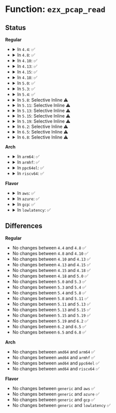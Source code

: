 # Function: <code>ezx_pcap_read</code>

## Status
<b>Regular</b>
<ul>
<li>
<details>
<summary>In <code>4.4</code>: ✅</summary>

```c
int ezx_pcap_read(struct pcap_chip *pcap, u8 reg_num, u32 *value);
```

**Collision:** Unique Global

**Inline:** No

**Transformation:** False

**Instances:**

```
In drivers/mfd/ezx-pcap.c (ffffffff8158b160)
Location: drivers/mfd/ezx-pcap.c:96
Inline: False
Direct callers:
  - drivers/mfd/ezx-pcap.c:pcap_set_ts_bits
  - drivers/mfd/ezx-pcap.c:pcap_adc_trigger
  - drivers/mfd/ezx-pcap.c:pcap_adc_trigger
  - drivers/mfd/ezx-pcap.c:pcap_adc_irq
  - drivers/mfd/ezx-pcap.c:pcap_adc_irq
  - drivers/mfd/ezx-pcap.c:pcap_isr_work
  - drivers/mfd/ezx-pcap.c:pcap_isr_work
  - drivers/mfd/ezx-pcap.c:pcap_isr_work
```
**Symbols:**

```
ffffffff8158b160-ffffffff8158b1aa: ezx_pcap_read (STB_GLOBAL)
```
</details>
</li>
<li>
<details>
<summary>In <code>4.8</code>: ✅</summary>

```c
int ezx_pcap_read(struct pcap_chip *pcap, u8 reg_num, u32 *value);
```

**Collision:** Unique Global

**Inline:** No

**Transformation:** False

**Instances:**

```
In drivers/mfd/ezx-pcap.c (ffffffff815e03d0)
Location: drivers/mfd/ezx-pcap.c:96
Inline: False
Direct callers:
  - drivers/mfd/ezx-pcap.c:pcap_adc_irq
  - drivers/mfd/ezx-pcap.c:pcap_adc_irq
  - drivers/mfd/ezx-pcap.c:pcap_adc_trigger
  - drivers/mfd/ezx-pcap.c:pcap_adc_trigger
  - drivers/mfd/ezx-pcap.c:pcap_set_ts_bits
  - drivers/mfd/ezx-pcap.c:pcap_isr_work
  - drivers/mfd/ezx-pcap.c:pcap_isr_work
  - drivers/mfd/ezx-pcap.c:pcap_isr_work
```
**Symbols:**

```
ffffffff815e03d0-ffffffff815e041a: ezx_pcap_read (STB_GLOBAL)
```
</details>
</li>
<li>
<details>
<summary>In <code>4.10</code>: ✅</summary>

```c
int ezx_pcap_read(struct pcap_chip *pcap, u8 reg_num, u32 *value);
```

**Collision:** Unique Global

**Inline:** No

**Transformation:** False

**Instances:**

```
In drivers/mfd/ezx-pcap.c (ffffffff8160d070)
Location: drivers/mfd/ezx-pcap.c:96
Inline: False
Direct callers:
  - drivers/mfd/ezx-pcap.c:pcap_adc_irq
  - drivers/mfd/ezx-pcap.c:pcap_adc_irq
  - drivers/mfd/ezx-pcap.c:pcap_adc_trigger
  - drivers/mfd/ezx-pcap.c:pcap_adc_trigger
  - drivers/mfd/ezx-pcap.c:pcap_set_ts_bits
  - drivers/mfd/ezx-pcap.c:pcap_isr_work
  - drivers/mfd/ezx-pcap.c:pcap_isr_work
  - drivers/mfd/ezx-pcap.c:pcap_isr_work
```
**Symbols:**

```
ffffffff8160d070-ffffffff8160d0ba: ezx_pcap_read (STB_GLOBAL)
```
</details>
</li>
<li>
<details>
<summary>In <code>4.13</code>: ✅</summary>

```c
int ezx_pcap_read(struct pcap_chip *pcap, u8 reg_num, u32 *value);
```

**Collision:** Unique Global

**Inline:** No

**Transformation:** False

**Instances:**

```
In drivers/mfd/ezx-pcap.c (ffffffff81621190)
Location: drivers/mfd/ezx-pcap.c:96
Inline: False
Direct callers:
  - drivers/mfd/ezx-pcap.c:pcap_adc_irq
  - drivers/mfd/ezx-pcap.c:pcap_adc_irq
  - drivers/mfd/ezx-pcap.c:pcap_adc_trigger
  - drivers/mfd/ezx-pcap.c:pcap_adc_trigger
  - drivers/mfd/ezx-pcap.c:pcap_set_ts_bits
  - drivers/mfd/ezx-pcap.c:pcap_isr_work
  - drivers/mfd/ezx-pcap.c:pcap_isr_work
  - drivers/mfd/ezx-pcap.c:pcap_isr_work
```
**Symbols:**

```
ffffffff81621190-ffffffff816211da: ezx_pcap_read (STB_GLOBAL)
```
</details>
</li>
<li>
<details>
<summary>In <code>4.15</code>: ✅</summary>

```c
int ezx_pcap_read(struct pcap_chip *pcap, u8 reg_num, u32 *value);
```

**Collision:** Unique Global

**Inline:** No

**Transformation:** False

**Instances:**

```
In drivers/mfd/ezx-pcap.c (ffffffff816899b0)
Location: drivers/mfd/ezx-pcap.c:96
Inline: False
Direct callers:
  - drivers/mfd/ezx-pcap.c:pcap_adc_irq
  - drivers/mfd/ezx-pcap.c:pcap_adc_irq
  - drivers/mfd/ezx-pcap.c:pcap_adc_trigger
  - drivers/mfd/ezx-pcap.c:pcap_adc_trigger
  - drivers/mfd/ezx-pcap.c:pcap_set_ts_bits
  - drivers/mfd/ezx-pcap.c:pcap_isr_work
  - drivers/mfd/ezx-pcap.c:pcap_isr_work
  - drivers/mfd/ezx-pcap.c:pcap_isr_work
```
**Symbols:**

```
ffffffff816899b0-ffffffff816899fa: ezx_pcap_read (STB_GLOBAL)
```
</details>
</li>
<li>
<details>
<summary>In <code>4.18</code>: ✅</summary>

```c
int ezx_pcap_read(struct pcap_chip *pcap, u8 reg_num, u32 *value);
```

**Collision:** Unique Global

**Inline:** No

**Transformation:** False

**Instances:**

```
In drivers/mfd/ezx-pcap.c (ffffffff816c5ad0)
Location: drivers/mfd/ezx-pcap.c:96
Inline: False
Direct callers:
  - drivers/mfd/ezx-pcap.c:pcap_adc_irq
  - drivers/mfd/ezx-pcap.c:pcap_adc_irq
  - drivers/mfd/ezx-pcap.c:pcap_adc_trigger
  - drivers/mfd/ezx-pcap.c:pcap_adc_trigger
  - drivers/mfd/ezx-pcap.c:pcap_set_ts_bits
  - drivers/mfd/ezx-pcap.c:pcap_isr_work
  - drivers/mfd/ezx-pcap.c:pcap_isr_work
  - drivers/mfd/ezx-pcap.c:pcap_isr_work
```
**Symbols:**

```
ffffffff816c5ad0-ffffffff816c5b1a: ezx_pcap_read (STB_GLOBAL)
```
</details>
</li>
<li>
<details>
<summary>In <code>5.0</code>: ✅</summary>

```c
int ezx_pcap_read(struct pcap_chip *pcap, u8 reg_num, u32 *value);
```

**Collision:** Unique Global

**Inline:** No

**Transformation:** False

**Instances:**

```
In drivers/mfd/ezx-pcap.c (ffffffff816e6ed0)
Location: drivers/mfd/ezx-pcap.c:96
Inline: False
Direct callers:
  - drivers/mfd/ezx-pcap.c:pcap_adc_irq
  - drivers/mfd/ezx-pcap.c:pcap_adc_irq
  - drivers/mfd/ezx-pcap.c:pcap_adc_trigger
  - drivers/mfd/ezx-pcap.c:pcap_adc_trigger
  - drivers/mfd/ezx-pcap.c:pcap_set_ts_bits
  - drivers/mfd/ezx-pcap.c:pcap_isr_work
  - drivers/mfd/ezx-pcap.c:pcap_isr_work
  - drivers/mfd/ezx-pcap.c:pcap_isr_work
```
**Symbols:**

```
ffffffff816e6ed0-ffffffff816e6f1a: ezx_pcap_read (STB_GLOBAL)
```
</details>
</li>
<li>
<details>
<summary>In <code>5.3</code>: ✅</summary>

```c
int ezx_pcap_read(struct pcap_chip *pcap, u8 reg_num, u32 *value);
```

**Collision:** Unique Global

**Inline:** No

**Transformation:** False

**Instances:**

```
In drivers/mfd/ezx-pcap.c (ffffffff817206b0)
Location: drivers/mfd/ezx-pcap.c:92
Inline: False
Direct callers:
  - drivers/mfd/ezx-pcap.c:pcap_adc_irq
  - drivers/mfd/ezx-pcap.c:pcap_adc_irq
  - drivers/mfd/ezx-pcap.c:pcap_adc_trigger
  - drivers/mfd/ezx-pcap.c:pcap_adc_trigger
  - drivers/mfd/ezx-pcap.c:pcap_set_ts_bits
  - drivers/mfd/ezx-pcap.c:pcap_isr_work
  - drivers/mfd/ezx-pcap.c:pcap_isr_work
  - drivers/mfd/ezx-pcap.c:pcap_isr_work
```
**Symbols:**

```
ffffffff817206b0-ffffffff817206fd: ezx_pcap_read (STB_GLOBAL)
```
</details>
</li>
<li>
<details>
<summary>In <code>5.4</code>: ✅</summary>

```c
int ezx_pcap_read(struct pcap_chip *pcap, u8 reg_num, u32 *value);
```

**Collision:** Unique Global

**Inline:** No

**Transformation:** False

**Instances:**

```
In drivers/mfd/ezx-pcap.c (ffffffff81744940)
Location: drivers/mfd/ezx-pcap.c:93
Inline: False
Direct callers:
  - drivers/mfd/ezx-pcap.c:pcap_adc_irq
  - drivers/mfd/ezx-pcap.c:pcap_adc_irq
  - drivers/mfd/ezx-pcap.c:pcap_adc_trigger
  - drivers/mfd/ezx-pcap.c:pcap_adc_trigger
  - drivers/mfd/ezx-pcap.c:pcap_set_ts_bits
  - drivers/mfd/ezx-pcap.c:pcap_isr_work
  - drivers/mfd/ezx-pcap.c:pcap_isr_work
  - drivers/mfd/ezx-pcap.c:pcap_isr_work
```
**Symbols:**

```
ffffffff81744940-ffffffff81744997: ezx_pcap_read (STB_GLOBAL)
```
</details>
</li>
<li>
<details>
<summary>In <code>5.8</code>: Selective Inline ⚠️</summary>

```c
int ezx_pcap_read(struct pcap_chip *pcap, u8 reg_num, u32 *value);
```

**Collision:** Unique Global

**Inline:** Selective

**Transformation:** False

**Instances:**

```
In drivers/mfd/ezx-pcap.c (ffffffff81802c9e)
Location: drivers/mfd/ezx-pcap.c:93
Inline: True
Inline callers:
  - drivers/mfd/ezx-pcap.c:pcap_adc_irq
  - drivers/mfd/ezx-pcap.c:pcap_adc_irq
  - drivers/mfd/ezx-pcap.c:pcap_adc_trigger
  - drivers/mfd/ezx-pcap.c:pcap_adc_trigger
  - drivers/mfd/ezx-pcap.c:pcap_set_ts_bits
  - drivers/mfd/ezx-pcap.c:pcap_isr_work
  - drivers/mfd/ezx-pcap.c:pcap_isr_work
  - drivers/mfd/ezx-pcap.c:pcap_isr_work
```
**Symbols:**

```
ffffffff818022a0-ffffffff818022f7: ezx_pcap_read (STB_GLOBAL)
```
</details>
</li>
<li>
<details>
<summary>In <code>5.11</code>: Selective Inline ⚠️</summary>

```c
int ezx_pcap_read(struct pcap_chip *pcap, u8 reg_num, u32 *value);
```

**Collision:** Unique Global

**Inline:** Selective

**Transformation:** False

**Instances:**

```
In drivers/mfd/ezx-pcap.c (ffffffff81813b2e)
Location: drivers/mfd/ezx-pcap.c:93
Inline: True
Inline callers:
  - drivers/mfd/ezx-pcap.c:pcap_adc_irq
  - drivers/mfd/ezx-pcap.c:pcap_adc_irq
  - drivers/mfd/ezx-pcap.c:pcap_adc_trigger
  - drivers/mfd/ezx-pcap.c:pcap_adc_trigger
  - drivers/mfd/ezx-pcap.c:pcap_set_ts_bits
  - drivers/mfd/ezx-pcap.c:pcap_isr_work
  - drivers/mfd/ezx-pcap.c:pcap_isr_work
  - drivers/mfd/ezx-pcap.c:pcap_isr_work
```
**Symbols:**

```
ffffffff81813130-ffffffff81813187: ezx_pcap_read (STB_GLOBAL)
```
</details>
</li>
<li>
<details>
<summary>In <code>5.13</code>: Selective Inline ⚠️</summary>

```c
int ezx_pcap_read(struct pcap_chip *pcap, u8 reg_num, u32 *value);
```

**Collision:** Unique Global

**Inline:** Selective

**Transformation:** False

**Instances:**

```
In drivers/mfd/ezx-pcap.c (ffffffff817f824e)
Location: drivers/mfd/ezx-pcap.c:93
Inline: True
Inline callers:
  - drivers/mfd/ezx-pcap.c:pcap_adc_irq
  - drivers/mfd/ezx-pcap.c:pcap_adc_irq
  - drivers/mfd/ezx-pcap.c:pcap_adc_trigger
  - drivers/mfd/ezx-pcap.c:pcap_adc_trigger
  - drivers/mfd/ezx-pcap.c:pcap_set_ts_bits
  - drivers/mfd/ezx-pcap.c:pcap_isr_work
  - drivers/mfd/ezx-pcap.c:pcap_isr_work
  - drivers/mfd/ezx-pcap.c:pcap_isr_work
```
**Symbols:**

```
ffffffff817f7850-ffffffff817f78a7: ezx_pcap_read (STB_GLOBAL)
```
</details>
</li>
<li>
<details>
<summary>In <code>5.15</code>: Selective Inline ⚠️</summary>

```c
int ezx_pcap_read(struct pcap_chip *pcap, u8 reg_num, u32 *value);
```

**Collision:** Unique Global

**Inline:** Selective

**Transformation:** False

**Instances:**

```
In drivers/mfd/ezx-pcap.c (ffffffff81881668)
Location: drivers/mfd/ezx-pcap.c:93
Inline: True
Inline callers:
  - drivers/mfd/ezx-pcap.c:pcap_adc_irq
  - drivers/mfd/ezx-pcap.c:pcap_adc_irq
  - drivers/mfd/ezx-pcap.c:pcap_adc_trigger
  - drivers/mfd/ezx-pcap.c:pcap_adc_trigger
  - drivers/mfd/ezx-pcap.c:pcap_set_ts_bits
  - drivers/mfd/ezx-pcap.c:pcap_isr_work
  - drivers/mfd/ezx-pcap.c:pcap_isr_work
  - drivers/mfd/ezx-pcap.c:pcap_isr_work
```
**Symbols:**

```
ffffffff81880b80-ffffffff81880bd7: ezx_pcap_read (STB_GLOBAL)
```
</details>
</li>
<li>
<details>
<summary>In <code>5.19</code>: Selective Inline ⚠️</summary>

```c
int ezx_pcap_read(struct pcap_chip *pcap, u8 reg_num, u32 *value);
```

**Collision:** Unique Global

**Inline:** Selective

**Transformation:** False

**Instances:**

```
In drivers/mfd/ezx-pcap.c (ffffffff819c9eb5)
Location: drivers/mfd/ezx-pcap.c:93
Inline: True
Inline callers:
  - drivers/mfd/ezx-pcap.c:pcap_adc_irq
  - drivers/mfd/ezx-pcap.c:pcap_adc_irq
  - drivers/mfd/ezx-pcap.c:pcap_adc_trigger
  - drivers/mfd/ezx-pcap.c:pcap_adc_trigger
  - drivers/mfd/ezx-pcap.c:pcap_set_ts_bits
  - drivers/mfd/ezx-pcap.c:pcap_isr_work
  - drivers/mfd/ezx-pcap.c:pcap_isr_work
  - drivers/mfd/ezx-pcap.c:pcap_isr_work
```
**Symbols:**

```
ffffffff819c92f0-ffffffff819c934f: ezx_pcap_read (STB_GLOBAL)
```
</details>
</li>
<li>
<details>
<summary>In <code>6.2</code>: Selective Inline ⚠️</summary>

```c
int ezx_pcap_read(struct pcap_chip *pcap, u8 reg_num, u32 *value);
```

**Collision:** Unique Global

**Inline:** Selective

**Transformation:** False

**Instances:**

```
In drivers/mfd/ezx-pcap.c (ffffffff81b41335)
Location: drivers/mfd/ezx-pcap.c:93
Inline: True
Inline callers:
  - drivers/mfd/ezx-pcap.c:pcap_adc_irq
  - drivers/mfd/ezx-pcap.c:pcap_adc_irq
  - drivers/mfd/ezx-pcap.c:pcap_adc_trigger
  - drivers/mfd/ezx-pcap.c:pcap_adc_trigger
  - drivers/mfd/ezx-pcap.c:pcap_set_ts_bits
  - drivers/mfd/ezx-pcap.c:pcap_isr_work
  - drivers/mfd/ezx-pcap.c:pcap_isr_work
  - drivers/mfd/ezx-pcap.c:pcap_isr_work
```
**Symbols:**

```
ffffffff81b40690-ffffffff81b406ef: ezx_pcap_read (STB_GLOBAL)
```
</details>
</li>
<li>
<details>
<summary>In <code>6.5</code>: Selective Inline ⚠️</summary>

```c
int ezx_pcap_read(struct pcap_chip *pcap, u8 reg_num, u32 *value);
```

**Collision:** Unique Global

**Inline:** Selective

**Transformation:** False

**Instances:**

```
In drivers/mfd/ezx-pcap.c (ffffffff81b946a5)
Location: drivers/mfd/ezx-pcap.c:93
Inline: True
Inline callers:
  - drivers/mfd/ezx-pcap.c:pcap_adc_irq
  - drivers/mfd/ezx-pcap.c:pcap_adc_irq
  - drivers/mfd/ezx-pcap.c:pcap_adc_trigger
  - drivers/mfd/ezx-pcap.c:pcap_adc_trigger
  - drivers/mfd/ezx-pcap.c:pcap_set_ts_bits
  - drivers/mfd/ezx-pcap.c:pcap_isr_work
  - drivers/mfd/ezx-pcap.c:pcap_isr_work
  - drivers/mfd/ezx-pcap.c:pcap_isr_work
```
**Symbols:**

```
ffffffff81b93a00-ffffffff81b93a5f: ezx_pcap_read (STB_GLOBAL)
```
</details>
</li>
<li>
<details>
<summary>In <code>6.8</code>: Selective Inline ⚠️</summary>

```c
int ezx_pcap_read(struct pcap_chip *pcap, u8 reg_num, u32 *value);
```

**Collision:** Unique Global

**Inline:** Selective

**Transformation:** False

**Instances:**

```
In drivers/mfd/ezx-pcap.c (ffffffff81be8675)
Location: drivers/mfd/ezx-pcap.c:93
Inline: True
Inline callers:
  - drivers/mfd/ezx-pcap.c:pcap_adc_irq
  - drivers/mfd/ezx-pcap.c:pcap_adc_irq
  - drivers/mfd/ezx-pcap.c:pcap_adc_trigger
  - drivers/mfd/ezx-pcap.c:pcap_adc_trigger
  - drivers/mfd/ezx-pcap.c:pcap_set_ts_bits
  - drivers/mfd/ezx-pcap.c:pcap_isr_work
  - drivers/mfd/ezx-pcap.c:pcap_isr_work
  - drivers/mfd/ezx-pcap.c:pcap_isr_work
```
**Symbols:**

```
ffffffff81be79a0-ffffffff81be79ff: ezx_pcap_read (STB_GLOBAL)
```
</details>
</li>
</ul>
<b>Arch</b>
<ul>
<li>
<details>
<summary>In <code>arm64</code>: ✅</summary>

```c
int ezx_pcap_read(struct pcap_chip *pcap, u8 reg_num, u32 *value);
```

**Collision:** Unique Global

**Inline:** No

**Transformation:** False

**Instances:**

```
In drivers/mfd/ezx-pcap.c (ffff800010940c60)
Location: drivers/mfd/ezx-pcap.c:93
Inline: False
Direct callers:
  - drivers/mfd/ezx-pcap.c:pcap_adc_irq
  - drivers/mfd/ezx-pcap.c:pcap_adc_irq
  - drivers/mfd/ezx-pcap.c:pcap_adc_trigger
  - drivers/mfd/ezx-pcap.c:pcap_adc_trigger
  - drivers/mfd/ezx-pcap.c:pcap_set_ts_bits
  - drivers/mfd/ezx-pcap.c:pcap_isr_work
  - drivers/mfd/ezx-pcap.c:pcap_isr_work
  - drivers/mfd/ezx-pcap.c:pcap_isr_work
```
**Symbols:**

```
ffff800010940c60-ffff800010940d20: ezx_pcap_read (STB_GLOBAL)
```
</details>
</li>
<li>
<details>
<summary>In <code>armhf</code>: ✅</summary>

```c
int ezx_pcap_read(struct pcap_chip *pcap, u8 reg_num, u32 *value);
```

**Collision:** Unique Global

**Inline:** No

**Transformation:** False

**Instances:**

```
In drivers/mfd/ezx-pcap.c (c0a2a038)
Location: drivers/mfd/ezx-pcap.c:93
Inline: False
Direct callers:
  - drivers/mfd/ezx-pcap.c:pcap_adc_irq
  - drivers/mfd/ezx-pcap.c:pcap_adc_irq
  - drivers/mfd/ezx-pcap.c:pcap_adc_trigger
  - drivers/mfd/ezx-pcap.c:pcap_adc_trigger
  - drivers/mfd/ezx-pcap.c:pcap_set_ts_bits
  - drivers/mfd/ezx-pcap.c:pcap_isr_work
  - drivers/mfd/ezx-pcap.c:pcap_isr_work
  - drivers/mfd/ezx-pcap.c:pcap_isr_work
```
**Symbols:**

```
c0a2a038-c0a2a098: ezx_pcap_read (STB_GLOBAL)
```
</details>
</li>
<li>
<details>
<summary>In <code>ppc64el</code>: ✅</summary>

```c
int ezx_pcap_read(struct pcap_chip *pcap, u8 reg_num, u32 *value);
```

**Collision:** Unique Global

**Inline:** No

**Transformation:** False

**Instances:**

```
In drivers/mfd/ezx-pcap.c (c0000000009e9650)
Location: drivers/mfd/ezx-pcap.c:93
Inline: False
Direct callers:
  - drivers/mfd/ezx-pcap.c:pcap_adc_irq
  - drivers/mfd/ezx-pcap.c:pcap_adc_irq
  - drivers/mfd/ezx-pcap.c:pcap_adc_trigger
  - drivers/mfd/ezx-pcap.c:pcap_adc_trigger
  - drivers/mfd/ezx-pcap.c:pcap_set_ts_bits
  - drivers/mfd/ezx-pcap.c:pcap_isr_work
  - drivers/mfd/ezx-pcap.c:pcap_isr_work
  - drivers/mfd/ezx-pcap.c:pcap_isr_work
```
**Symbols:**

```
c0000000009e9650-c0000000009e96ec: ezx_pcap_read (STB_GLOBAL)
```
</details>
</li>
<li>
<details>
<summary>In <code>riscv64</code>: ✅</summary>

```c
int ezx_pcap_read(struct pcap_chip *pcap, u8 reg_num, u32 *value);
```

**Collision:** Unique Global

**Inline:** No

**Transformation:** False

**Instances:**

```
In drivers/mfd/ezx-pcap.c (ffffffe0005b42da)
Location: drivers/mfd/ezx-pcap.c:93
Inline: False
Direct callers:
  - drivers/mfd/ezx-pcap.c:pcap_adc_irq
  - drivers/mfd/ezx-pcap.c:pcap_adc_irq
  - drivers/mfd/ezx-pcap.c:pcap_adc_trigger
  - drivers/mfd/ezx-pcap.c:pcap_adc_trigger
  - drivers/mfd/ezx-pcap.c:pcap_set_ts_bits
  - drivers/mfd/ezx-pcap.c:pcap_isr_work
  - drivers/mfd/ezx-pcap.c:pcap_isr_work
  - drivers/mfd/ezx-pcap.c:pcap_isr_work
```
**Symbols:**

```
ffffffe0005b42da-ffffffe0005b4340: ezx_pcap_read (STB_GLOBAL)
```
</details>
</li>
</ul>
<b>Flavor</b>
<ul>
<li>
<details>
<summary>In <code>aws</code>: ✅</summary>

```c
int ezx_pcap_read(struct pcap_chip *pcap, u8 reg_num, u32 *value);
```

**Collision:** Unique Global

**Inline:** No

**Transformation:** False

**Instances:**

```
In drivers/mfd/ezx-pcap.c (ffffffff817029e0)
Location: drivers/mfd/ezx-pcap.c:93
Inline: False
Direct callers:
  - drivers/mfd/ezx-pcap.c:pcap_adc_irq
  - drivers/mfd/ezx-pcap.c:pcap_adc_irq
  - drivers/mfd/ezx-pcap.c:pcap_adc_trigger
  - drivers/mfd/ezx-pcap.c:pcap_adc_trigger
  - drivers/mfd/ezx-pcap.c:pcap_set_ts_bits
  - drivers/mfd/ezx-pcap.c:pcap_isr_work
  - drivers/mfd/ezx-pcap.c:pcap_isr_work
  - drivers/mfd/ezx-pcap.c:pcap_isr_work
```
**Symbols:**

```
ffffffff817029e0-ffffffff81702a37: ezx_pcap_read (STB_GLOBAL)
```
</details>
</li>
<li>
<details>
<summary>In <code>azure</code>: ✅</summary>

```c
int ezx_pcap_read(struct pcap_chip *pcap, u8 reg_num, u32 *value);
```

**Collision:** Unique Global

**Inline:** No

**Transformation:** False

**Instances:**

```
In drivers/mfd/ezx-pcap.c (ffffffff816d67f0)
Location: drivers/mfd/ezx-pcap.c:93
Inline: False
Direct callers:
  - drivers/mfd/ezx-pcap.c:pcap_adc_irq
  - drivers/mfd/ezx-pcap.c:pcap_adc_irq
  - drivers/mfd/ezx-pcap.c:pcap_adc_trigger
  - drivers/mfd/ezx-pcap.c:pcap_adc_trigger
  - drivers/mfd/ezx-pcap.c:pcap_set_ts_bits
  - drivers/mfd/ezx-pcap.c:pcap_isr_work
  - drivers/mfd/ezx-pcap.c:pcap_isr_work
  - drivers/mfd/ezx-pcap.c:pcap_isr_work
```
**Symbols:**

```
ffffffff816d67f0-ffffffff816d6847: ezx_pcap_read (STB_GLOBAL)
```
</details>
</li>
<li>
<details>
<summary>In <code>gcp</code>: ✅</summary>

```c
int ezx_pcap_read(struct pcap_chip *pcap, u8 reg_num, u32 *value);
```

**Collision:** Unique Global

**Inline:** No

**Transformation:** False

**Instances:**

```
In drivers/mfd/ezx-pcap.c (ffffffff81737e00)
Location: drivers/mfd/ezx-pcap.c:93
Inline: False
Direct callers:
  - drivers/mfd/ezx-pcap.c:pcap_adc_irq
  - drivers/mfd/ezx-pcap.c:pcap_adc_irq
  - drivers/mfd/ezx-pcap.c:pcap_adc_trigger
  - drivers/mfd/ezx-pcap.c:pcap_adc_trigger
  - drivers/mfd/ezx-pcap.c:pcap_set_ts_bits
  - drivers/mfd/ezx-pcap.c:pcap_isr_work
  - drivers/mfd/ezx-pcap.c:pcap_isr_work
  - drivers/mfd/ezx-pcap.c:pcap_isr_work
```
**Symbols:**

```
ffffffff81737e00-ffffffff81737e57: ezx_pcap_read (STB_GLOBAL)
```
</details>
</li>
<li>
<details>
<summary>In <code>lowlatency</code>: ✅</summary>

```c
int ezx_pcap_read(struct pcap_chip *pcap, u8 reg_num, u32 *value);
```

**Collision:** Unique Global

**Inline:** No

**Transformation:** False

**Instances:**

```
In drivers/mfd/ezx-pcap.c (ffffffff81753240)
Location: drivers/mfd/ezx-pcap.c:93
Inline: False
Direct callers:
  - drivers/mfd/ezx-pcap.c:pcap_adc_irq
  - drivers/mfd/ezx-pcap.c:pcap_adc_irq
  - drivers/mfd/ezx-pcap.c:pcap_adc_trigger
  - drivers/mfd/ezx-pcap.c:pcap_adc_trigger
  - drivers/mfd/ezx-pcap.c:pcap_set_ts_bits
  - drivers/mfd/ezx-pcap.c:pcap_isr_work
  - drivers/mfd/ezx-pcap.c:pcap_isr_work
  - drivers/mfd/ezx-pcap.c:pcap_isr_work
```
**Symbols:**

```
ffffffff81753240-ffffffff81753297: ezx_pcap_read (STB_GLOBAL)
```
</details>
</li>
</ul>

## Differences
<b>Regular</b>
<ul>
<li>
No changes between <code>4.4</code> and <code>4.8</code> ✅
</li>
<li>
No changes between <code>4.8</code> and <code>4.10</code> ✅
</li>
<li>
No changes between <code>4.10</code> and <code>4.13</code> ✅
</li>
<li>
No changes between <code>4.13</code> and <code>4.15</code> ✅
</li>
<li>
No changes between <code>4.15</code> and <code>4.18</code> ✅
</li>
<li>
No changes between <code>4.18</code> and <code>5.0</code> ✅
</li>
<li>
No changes between <code>5.0</code> and <code>5.3</code> ✅
</li>
<li>
No changes between <code>5.3</code> and <code>5.4</code> ✅
</li>
<li>
No changes between <code>5.4</code> and <code>5.8</code> ✅
</li>
<li>
No changes between <code>5.8</code> and <code>5.11</code> ✅
</li>
<li>
No changes between <code>5.11</code> and <code>5.13</code> ✅
</li>
<li>
No changes between <code>5.13</code> and <code>5.15</code> ✅
</li>
<li>
No changes between <code>5.15</code> and <code>5.19</code> ✅
</li>
<li>
No changes between <code>5.19</code> and <code>6.2</code> ✅
</li>
<li>
No changes between <code>6.2</code> and <code>6.5</code> ✅
</li>
<li>
No changes between <code>6.5</code> and <code>6.8</code> ✅
</li>
</ul>
<b>Arch</b>
<ul>
<li>
No changes between <code>amd64</code> and <code>arm64</code> ✅
</li>
<li>
No changes between <code>amd64</code> and <code>armhf</code> ✅
</li>
<li>
No changes between <code>amd64</code> and <code>ppc64el</code> ✅
</li>
<li>
No changes between <code>amd64</code> and <code>riscv64</code> ✅
</li>
</ul>
<b>Flavor</b>
<ul>
<li>
No changes between <code>generic</code> and <code>aws</code> ✅
</li>
<li>
No changes between <code>generic</code> and <code>azure</code> ✅
</li>
<li>
No changes between <code>generic</code> and <code>gcp</code> ✅
</li>
<li>
No changes between <code>generic</code> and <code>lowlatency</code> ✅
</li>
</ul>
